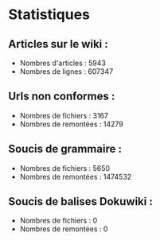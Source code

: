 # Statistiques

## Articles sur le wiki :

  * Nombres d'articles : 5943
  * Nombres de lignes : 607347

## Urls non conformes :

  * Nombres de fichiers : 3167
  * Nombres de remontées : 14279

## Soucis de grammaire :

  * Nombres de fichiers : 5650
  * Nombres de remontées : 1474532

## Soucis de balises Dokuwiki :

  * Nombres de fichiers : 0
  * Nombres de remontées : 0

